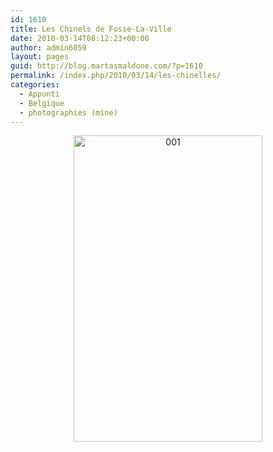 ```yaml
---
id: 1610
title: Les Chinels de Fosse-La-Ville
date: 2010-03-14T08:12:23+00:00
author: admin6059
layout: pages
guid: http://blog.martasmaldone.com/?p=1610
permalink: /index.php/2010/03/14/les-chinelles/
categories:
  - Appunti
  - Belgique
  - photographies (mine)
---
```

<p style="text-align: center;">
  <a href="http://blog.martasmaldone.eu/wp-content/uploads/2011/07/001.jpg"><img class="aligncenter size-full wp-image-1611" title="001" src="http://blog.martasmaldone.eu/wp-content/uploads/2011/07/001.jpg" alt="001" width="302" height="490" srcset="http://blog.martasmaldone.eu/wp-content/uploads/2011/07/001.jpg 335w, http://blog.martasmaldone.eu/wp-content/uploads/2011/07/001-185x300.jpg 185w" sizes="(max-width: 302px) 100vw, 302px" /></a>
</p>